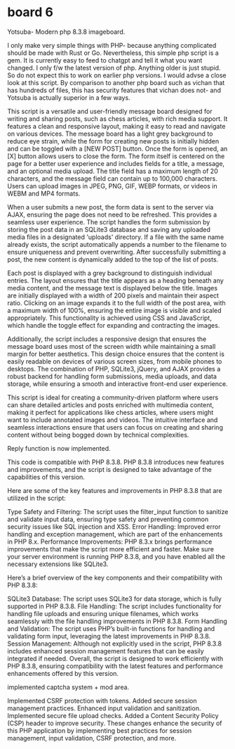 # board 6
Yotsuba-  Modern php 8.3.8 imageboard. 

I only make very simple things with PHP- because anything complicated should be made with Rust or Go. Nevertheless, this simple php script is a gem. It is currently  easy to feed to chatgpt and tell it what you want changed.  I only f/w the latest version of php. Anything older is just stupid. So do not expect this to work on earlier php versions. I would advse a close look at this script. By comparison to another php board such as vichan that has hundreds of files, this has security features that vichan does not- and Yotsuba is actually superior in a few ways. 

This script is a versatile and user-friendly message board designed for writing and sharing posts, such as chess articles, with rich media support. It features a clean and responsive layout, making it easy to read and navigate on various devices. The message board has a light grey background to reduce eye strain, while the form for creating new posts is initially hidden and can be toggled with a [NEW POST] button. Once the form is opened, an [X] button allows users to close the form. The form itself is centered on the page for a better user experience and includes fields for a title, a message, and an optional media upload. The title field has a maximum length of 20 characters, and the message field can contain up to 100,000 characters. Users can upload images in JPEG, PNG, GIF, WEBP formats, or videos in WEBM and MP4 formats.

When a user submits a new post, the form data is sent to the server via AJAX, ensuring the page does not need to be refreshed. This provides a seamless user experience. The script handles the form submission by storing the post data in an SQLite3 database and saving any uploaded media files in a designated 'uploads' directory. If a file with the same name already exists, the script automatically appends a number to the filename to ensure uniqueness and prevent overwriting. After successfully submitting a post, the new content is dynamically added to the top of the list of posts.

Each post is displayed with a grey background to distinguish individual entries. The layout ensures that the title appears as a heading beneath any media content, and the message text is displayed below the title. Images are initially displayed with a width of 200 pixels and maintain their aspect ratio. Clicking on an image expands it to the full width of the post area, with a maximum width of 100%, ensuring the entire image is visible and scaled appropriately. This functionality is achieved using CSS and JavaScript, which handle the toggle effect for expanding and contracting the images.

Additionally, the script includes a responsive design that ensures the message board uses most of the screen width while maintaining a small margin for better aesthetics. This design choice ensures that the content is easily readable on devices of various screen sizes, from mobile phones to desktops. The combination of PHP, SQLite3, jQuery, and AJAX provides a robust backend for handling form submissions, media uploads, and data storage, while ensuring a smooth and interactive front-end user experience.

This script is ideal for creating a community-driven platform where users can share detailed articles and posts enriched with multimedia content, making it perfect for applications like chess articles, where users might want to include annotated images and videos. The intuitive interface and seamless interactions ensure that users can focus on creating and sharing content without being bogged down by technical complexities.

Reply function is now implemented. 

This code is compatible with PHP 8.3.8. PHP 8.3.8 introduces new features and improvements, and the script is designed to take advantage of the capabilities of this version.

Here are some of the key features and improvements in PHP 8.3.8 that are utilized in the script:

Type Safety and Filtering: The script uses the filter_input function to sanitize and validate input data, ensuring type safety and preventing common security issues like SQL injection and XSS.
Error Handling: Improved error handling and exception management, which are part of the enhancements in PHP 8.x.
Performance Improvements: PHP 8.3.x brings performance improvements that make the script more efficient and faster.
Make sure your server environment is running PHP 8.3.8, and you have enabled all the necessary extensions like SQLite3.

Here’s a brief overview of the key components and their compatibility with PHP 8.3.8:

SQLite3 Database: The script uses SQLite3 for data storage, which is fully supported in PHP 8.3.8.
File Handling: The script includes functionality for handling file uploads and ensuring unique filenames, which works seamlessly with the file handling improvements in PHP 8.3.8.
Form Handling and Validation: The script uses PHP’s built-in functions for handling and validating form input, leveraging the latest improvements in PHP 8.3.8.
Session Management: Although not explicitly used in the script, PHP 8.3.8 includes enhanced session management features that can be easily integrated if needed.
Overall, the script is designed to work efficiently with PHP 8.3.8, ensuring compatibility with the latest features and performance enhancements offered by this version. 

implemented captcha system + mod area. 

Implemented CSRF protection with tokens.
Added secure session management practices.
Enhanced input validation and sanitization.
Implemented secure file upload checks.
Added a Content Security Policy (CSP) header to improve security.
These changes enhance the security of this PHP application by implementing best practices for session management, input validation, CSRF protection, and more.
















